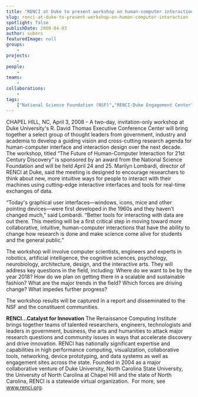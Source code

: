 ```yaml
---
title: "RENCI at Duke to present workshop on human-computer interaction"
slug: renci-at-duke-to-present-workshop-on-human-computer-interaction
spotlight: false
publishDate: 2008-04-03
author: subers
featuredImage: null
groups:
    - 
projects:
    - 
people:
    - 
teams: 
    - 
collaborations:
    - 
tags:
    ["National Science Foundation (NSF)","RENCI-Duke Engagement Center"]
---
```

CHAPEL HILL, NC, April 3, 2008 – A two-day, invitation-only workshop at Duke University's R. David Thomas Executive Conference Center will bring together a select group of thought leaders from government, industry and academia to develop a guiding vision and cross-cutting research agenda for human-computer interface and interaction design over the next decade.<!--more-->
The workshop, titled “The Future of Human-Computer Interaction for 21st Century Discovery” is sponsored by an award from the National Science Foundation and will be held April 24 and 25. Marilyn Lombardi, director of RENCI at Duke, said the meeting is designed to encourage researchers to think about new, more intuitive ways for people to interact with their machines using cutting-edge interactive interfaces and tools for real-time exchanges of data.

“Today's graphical user interfaces—windows, icons, mice and other pointing devices—were first developed in the 1960s and they haven’t changed much,” said Lombardi. “Better tools for interacting with data are out there. This meeting will be a first critical step in moving toward more collaborative, intuitive, human-computer interactions that have the ability to change how research is done and make science come alive for students and the general public.”

The workshop will involve computer scientists, engineers and experts in robotics, artificial intelligence, the cognitive sciences, psychology, neurobiology, architecture, design, and the interactive arts. They will address key questions in the field, including: Where do we want to be by the year 2018? How do we plan on getting there in a scalable and sustainable fashion? What are the major trends in the field? Which forces are driving change? What impedes further progress?

The workshop results will be captured in a report and  disseminated to the NSF and the constituent communities.

<strong>RENCI…Catalyst for  Innovation</strong>
The Renaissance Computing Institute brings together teams of talented researchers, engineers, technologists and leaders in government, business, the arts and humanities to attack major research questions and community issues in ways that accelerate discovery and drive innovation. RENCI has nationally significant expertise and capabilities in high performance computing, visualization, collaborative tools, networking, device prototyping, and data systems as well as engagement sites across the state. Founded in 2004 as a major collaborative venture of Duke University, North Carolina State University, the University of North Carolina at Chapel Hill and the state of North Carolina, RENCI is a statewide virtual organization.  For more, see <a href="https://www.renci.org/">www.renci.org</a>.

